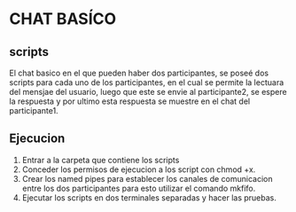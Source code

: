 # CHAT BASÍCO
## scripts

El chat basico en el que pueden haber dos participantes, se poseé dos scripts para cada uno de los participantes, en el cual se permite la lectuara del mensjae del usuario, luego que este se envie al participante2, se espere la respuesta y por ultimo esta respuesta se muestre en el chat del participante1.
## Ejecucion
1. Entrar a la carpeta que contiene los scripts
2. Conceder los permisos de ejecucion a los script con chmod +x.
3. Crear los named pipes para establecer los canales de comunicacion entre los dos participantes para esto utilizar el comando mkfifo.
4. Ejecutar los scripts en dos terminales separadas y hacer las pruebas.

